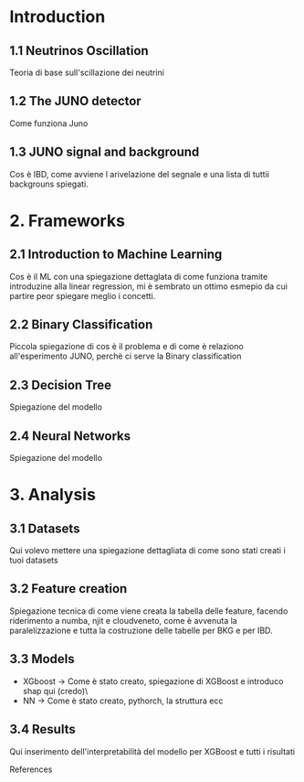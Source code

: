 # Introduction

## 1.1 Neutrinos Oscillation
Teoria di base sull'scillazione dei neutrini

## 1.2 The JUNO detector
Come funziona Juno
## 1.3 JUNO signal and background
Cos è IBD, come avviene l arivelazione del segnale e una lista di tuttii backgrouns spiegati.

# 2. Frameworks

## 2.1 Introduction to Machine Learning
Cos è il ML con una spiegazione dettaglata di come funziona tramite introduzine alla linear
regression, mi è sembrato un ottimo esmepio da cui partire peor spiegare meglio i concetti.

## 2.2 Binary Classification
Piccola spiegazione di cos è il problema e di come è relaziono all'esperimento JUNO, perchè ci serve la Binary classification
	
## 2.3 Decision Tree
Spiegazione del modello

## 2.4 Neural Networks
Spiegazione del modello

# 3. Analysis

## 3.1 Datasets
Qui volevo mettere una spiegazione dettagliata di come sono stati creati i tuoi datasets 

## 3.2 Feature creation
Spiegazione tecnica di come viene creata la tabella delle feature, facendo riderimento a numba, 	njit e cloudveneto, come è avvenuta la paralelizzazione e tutta la costruzione delle tabelle per 	BKG e per IBD.

## 3.3 Models
- XGboost -> Come è stato creato, spiegazione di XGBoost e introduco shap qui (credo)\
- NN -> Come è stato creato, pythorch, la struttura ecc

## 3.4 Results
Qui inserimento dell'interpretabilità del modello per XGBoost e tutti i risultati

References
